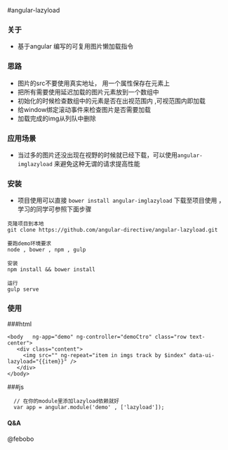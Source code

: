 #angular-lazyload


### 关于
* 基于angular 编写的可复用图片懒加载指令

### 思路
* 图片的src不要使用真实地址， 用一个属性保存在元素上
* 把所有需要使用延迟加载的图片元素放到一个数组中
* 初始化的时候检查数组中的元素是否在出视范围内 ,可视范围内即加载
* 给window绑定滚动事件来检查图片是否需要加载
* 加载完成的img从列队中删除

### 应用场景
* 当过多的图片还没出现在视野的时候就已经下载，可以使用`angular-imglazyload` 来避免这种无谓的请求提高性能


### 安装
- 项目使用可以直接 `bower install angular-imglazyload` 下载至项目使用 ，学习的同学可参照下面步骤
```
克隆项目到本地
git clone https://github.com/angular-directive/angular-lazyload.git

要跑demo环境要求
node , bower , npm , gulp

安装
npm install && bower install

运行
gulp serve

```

### 使用
###html
```
<body   ng-app="demo" ng-controller="demoCtro" class="row text-center">
   <div class="content">
     <img src="" ng-repeat="item in imgs track by $index" data-ui-lazyload="{{item}}" />
   </div>
</body>

```

###js
```
  // 在你的module里添加lazyload依赖就好
  var app = angular.module('demo' , ['lazyload']);

```
#### Q&A
@febobo

